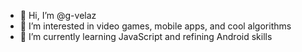 - 👋 Hi, I’m @g-velaz
- 👀 I’m interested in video games, mobile apps, and cool algorithms
- 🌱 I’m currently learning JavaScript and refining Android skills

<!---
g-velaz/g-velaz is a ✨ special ✨ repository because its `README.md` (this file) appears on your GitHub profile.
You can click the Preview link to take a look at your changes.
--->
